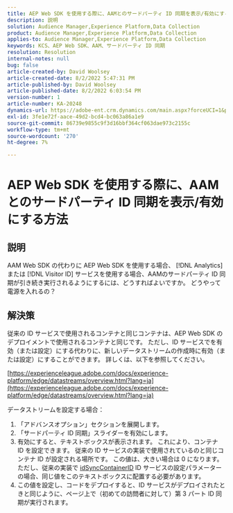 ```yaml
---
title: AEP Web SDK を使用する際に、AAMとのサードパーティ ID 同期を表示/有効にする方法
description: 説明
solution: Audience Manager,Experience Platform,Data Collection
product: Audience Manager,Experience Platform,Data Collection
applies-to: Audience Manager,Experience Platform,Data Collection
keywords: KCS、AEP Web SDK、AAM、サードパーティ ID 同期
resolution: Resolution
internal-notes: null
bug: false
article-created-by: David Woolsey
article-created-date: 8/2/2022 5:47:31 PM
article-published-by: David Woolsey
article-published-date: 8/2/2022 6:03:54 PM
version-number: 1
article-number: KA-20248
dynamics-url: https://adobe-ent.crm.dynamics.com/main.aspx?forceUCI=1&pagetype=entityrecord&etn=knowledgearticle&id=08f8232c-8b12-ed11-b83d-00224808613b
exl-id: 3fe1e72f-aace-49d2-bcd4-bc063a86a1e9
source-git-commit: 86739e9855c9f3d16bbf364cf063dae973c2155c
workflow-type: tm+mt
source-wordcount: '270'
ht-degree: 7%

---
```


# AEP Web SDK を使用する際に、AAMとのサードパーティ ID 同期を表示/有効にする方法

## 説明

AAM Web SDK の代わりに AEP Web SDK を使用する場合、 [!DNL Analytics]または [!DNL Visitor ID] サービスを使用する場合、AAMのサードパーティ ID 同期が引き続き実行されるようにするには、どうすればよいですか。 どうやって電源を入れるの？

## 解決策


従来の ID サービスで使用されるコンテナと同じコンテナは、AEP Web SDK のデプロイメントで使用されるコンテナと同じです。 ただし、ID サービスでを有効（または設定）にする代わりに、新しいデータストリームの作成時に有効（または設定）にすることができます。 詳しくは、以下を参照してください。

[https://experienceleague.adobe.com/docs/experience-platform/edge/datastreams/overview.html?lang=ja](https://experienceleague.adobe.com/docs/experience-platform/edge/datastreams/overview.html?lang=ja)

データストリームを設定する場合：

1. 「アドバンスオプション」セクションを展開します。
2. 「サードパーティ ID 同期」スライダーを有効にします。
3. 有効にすると、テキストボックスが表示されます。 これにより、コンテナ ID を設定できます。 従来の ID サービスの実装で使用されているのと同じコンテナ ID が設定される場所です。 この値は、大きい場合は 0 になります。 ただし、従来の実装で [idSyncContainerID](https://experienceleague.adobe.com/docs/id-service/using/id-service-api/configurations/idsyncontainerid.html?lang=en) ID サービスの設定パラメーターの場合、同じ値をこのテキストボックスに配置する必要があります。
4. この値を設定し、コードをデプロイすると、ID サービスがデプロイされたときと同じように、ページ上で（初めての訪問者に対して）第 3 パート ID 同期が実行されます。
